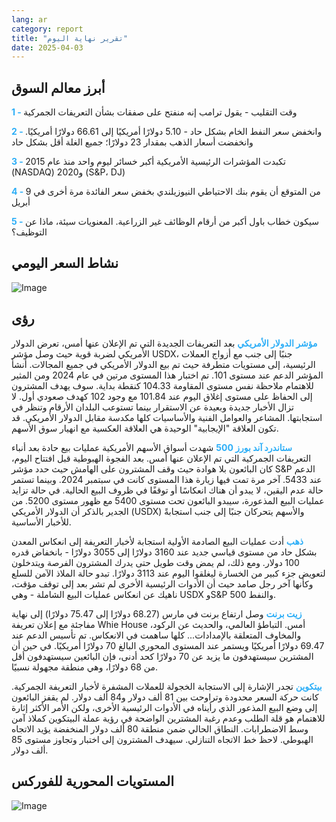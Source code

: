 ```yaml
---
lang: ar
category: report
title: "تقرير نهاية اليوم"
date: 2025-04-03
---
```



<h2>أبرز معالم السوق</h2>
<strong style="color: #2caef7;">1 - </strong> وقت التقليب - يقول ترامب إنه منفتح على صفقات بشأن التعريفات الجمركية

<strong style="color: #2caef7;">2 - </strong> وانخفض سعر النفط الخام بشكل حاد - 5.10 دولارًا أمريكيًا إلى 66.61 دولارًا أمريكيًا. وانخفضت أسعار الذهب بمقدار 23 دولارًا؛ جميع الغلة أقل بشكل حاد

<strong style="color: #2caef7;">3 - </strong> تكبدت المؤشرات الرئيسية الأمريكية أكبر خسائر ليوم واحد منذ عام 2015 (NASDAQ) و2020 (S&P، DJ)

<strong style="color: #2caef7;">4 - </strong> من المتوقع أن يقوم بنك الاحتياطي النيوزيلندي بخفض سعر الفائدة مرة أخرى في 9 أبريل

<strong style="color: #2caef7;">5 - </strong> سيكون خطاب باول أكبر من أرقام الوظائف غير الزراعية. المعنويات سيئة، ماذا عن التوظيف؟



<h2>نشاط السعر اليومي</h2>
<img src="https://markleighedu.github.io/img/Apr-2025/03-Apr-2025/price.jpg" alt="Image"/>

<h2>رؤى</h2>
<strong style="color: #2caef7;">مؤشر الدولار الأمريكي</strong> بعد التعريفات الجديدة التي تم الإعلان عنها أمس، تعرض الدولار الأمريكي لضربة قوية حيث وصل مؤشر USDX، جنبًا إلى جنب مع أزواج العملات الرئيسية، إلى مستويات متطرفة حيث تم بيع الدولار الأمريكي في جميع المجالات. أنشأ المؤشر الدعم عند مستوى 101. تم اختبار هذا المستوى مرتين في عام 2024 ومن المثير للاهتمام ملاحظة نفس مستوى المقاومة 104.33 كنقطة بداية. سوف يهدف المشترون إلى الحفاظ على مستوى إغلاق اليوم عند 101.84 مع وجود 102 كهدف صعودي أول. لا تزال الأخبار جديدة وبعيدة عن الاستقرار بينما تستوعب البلدان الأرقام وتنظر في استجابتها. المشاعر والعوامل الفنية والأساسيات كلها مكدسة مقابل الدولار الأمريكي. قد تكون العلاقة "الإيجابية" الوحيدة هي العلاقة العكسية مع انهيار سوق الأسهم.

<strong style="color: #2caef7;">ستاندرد آند بورز 500</strong> شهدت أسواق الأسهم الأمريكية عمليات بيع حادة بعد أنباء التعريفات الجمركية التي تم الإعلان عنها أمس. بعد الفجوة الهبوطية قبل افتتاح اليوم، كان البائعون بلا هوادة حيث وقف المشترون على الهامش حيث حدد مؤشر S&P الدعم عند 5433. آخر مرة تمت فيها زيارة هذا المستوى كانت في سبتمبر 2024. وبينما تستمر حالة عدم اليقين، لا يبدو أن هناك انعكاسًا أو توقفًا في ظروف البيع الحالية. في حالة تزايد عمليات البيع المذعورة، سيبدو البائعون تحت مستوى 5400 مع ظهور مستوى 5200. من الجدير بالذكر أن الدولار الأمريكي (USDX) والأسهم يتحركان جنبًا إلى جنب استجابةً للأخبار الأساسية.  

<strong style="color: #2caef7;">ذهب</strong> أدت عمليات البيع الصادمة الأولية استجابة لأخبار التعريفة إلى انعكاس المعدن بشكل حاد من مستوى قياسي جديد عند 3160 دولارًا إلى 3055 دولارًا - بانخفاض قدره 100 دولار. ومع ذلك، لم يمض وقت طويل حتى يدرك المشترون الفرصة ويتدخلون لتعويض جزء كبير من الخسارة ليغلقوا اليوم عند 3113 دولارًا. تبدو حالة الملاذ الآمن للسلع وكأنها آخر رجل صامد حيث أن الأدوات الرئيسية الأخرى لم تشر بعد إلى توقف مؤقت، ناهيك عن انعكاس عمليات البيع الشاملة - وهي USDX وS&P 500 والنفط.

<strong style="color: #2caef7;">زيت برنت</strong> وصل ارتفاع برنت في مارس (68.27 دولارًا إلى 75.47 دولارًا) إلى نهاية مفاجئة مع إعلان تعريفة Whie House أمس. التباطؤ العالمي، والحديث عن الركود، والمخاوف المتعلقة بالإمدادات... كلها ساهمت في الانعكاس. تم تأسيس الدعم عند 69.47 دولارًا أمريكيًا ويستمر عند المستوى المحوري البالغ 70 دولارًا أمريكيًا. في حين أن المشترين سيستهدفون ما يزيد عن 70 دولارًا كحد أدنى، فإن البائعين سيستهدفون أقل من 68 دولارًا، وهي منطقة مجهولة نسبيًا. 

<strong style="color: #2caef7;">بيتكوين</strong> تجدر الإشارة إلى الاستجابة الخجولة للعملات المشفرة لأخبار التعريفة الجمركية. كانت حركة السعر محدودة وتراوحت بين 81 ألف دولار و84 ألف دولار. لم يقفز البائعون إلى وضع البيع المذعور الذي رأيناه في الأدوات الرئيسية الأخرى، ولكن الأمر الأكثر إثارة للاهتمام هو قلة الطلب وعدم رغبة المشترين الواضحة في رؤية عملة البيتكوين كملاذ آمن وسط الاضطرابات. النطاق الحالي ضمن منطقة 80 ألف دولار المنخفضة يؤيد الاتجاه الهبوطي. لاحظ خط الاتجاه التنازلي. سيهدف المشترون إلى اختبار وتجاوز مستوى 85 ألف دولار.



<h2>المستويات المحورية للفوركس</h2>
<img src="https://markleighedu.github.io/img/Apr-2025/03-Apr-2025/pivot.jpg" alt="Image"/>